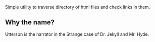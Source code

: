 Simple utility to traverse directory of html files and check links in them.

## Why the name?

Utterson is the narrator in the Strange case of Dr. Jekyll and Mr. Hyde.
